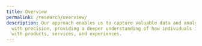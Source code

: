 ```yaml
---
title: Overview
permalink: /research/overview/
description: Our approach enables us to capture valuable data and analyse it
  with precision, providing a deeper understanding of how individuals interact
  with products, services, and experiences.
---
```

